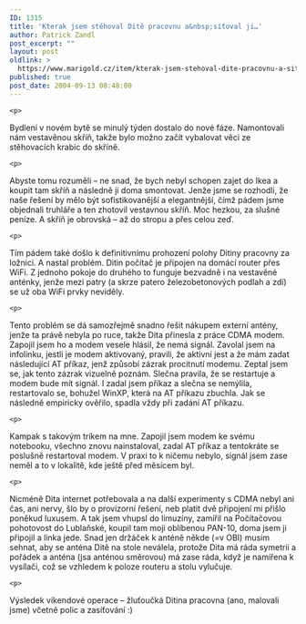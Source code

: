 ```yaml
---
ID: 1315
title: 'Kterak jsem stěhoval Ditě pracovnu a&nbsp;síťoval ji…'
author: Patrick Zandl
post_excerpt: ""
layout: post
oldlink: >
  https://www.marigold.cz/item/kterak-jsem-stehoval-dite-pracovnu-a-sitoval-ji
published: true
post_date: 2004-09-13 08:48:00
---
```

	<p>
Bydlení v novém bytě se minulý týden dostalo do nové fáze. Namontovali nám vestavěnou skříň, takže bylo možno začít vybalovat věci ze stěhovacích krabic do skříně. </p>

	<p>
Abyste tomu rozuměli – ne snad, že bych nebyl schopen zajet do Ikea a koupit tam skříň a následně ji doma smontovat. Jenže jsme se rozhodli, že naše řešení by mělo být sofistikovanější a elegantnější, čímž pádem jsme objednali truhláře a ten zhotovil vestavnou skříň. Moc hezkou, za slušné peníze. A skříň je obrovská – až do stropu a přes celou zeď. </p>

	<p>
Tím pádem také došlo k definitivnímu prohození polohy Ditiny pracovny za ložnici. A nastal problém. Ditin počítač je připojen na domácí router přes WiFi. Z jednoho pokoje do druhého to funguje bezvadně i na vestavěné anténky, jenže mezi patry (a skrze patero železobetonových podlah a zdí) se už oba WiFi prvky neviděly. </p>

	<p>
Tento problém se dá samozřejmě snadno řešit nákupem externí antény, jenže ta právě nebyla po ruce, takže Dita přinesla z práce CDMA modem. Zapojil jsem ho a modem vesele hlásil, že nemá signál. Zavolal jsem na infolinku, jestli je modem aktivovaný, pravili, že aktivní jest a že mám zadat následující AT příkaz, jenž způsobí zázrak procitnutí modemu. Zeptal jsem se, jak tento zázrak vizuelně poznám. Slečna pravila, že se restartuje a modem bude mít signál. I zadal jsem příkaz a slečna se nemýlila, restartovalo se, bohužel WinXP, která na AT příkazu zbuchla. Jak se následně empiricky ověřilo, spadla vždy při zadání AT příkazu. </p>

	<p>
Kampak s takovým trikem na mne. Zapojil jsem modem ke svému notebooku, všechno znovu nainstaloval, zadal AT příkaz a tentokráte se poslušně restartoval modem. V praxi to k ničemu nebylo, signál jsem zase neměl a to v lokalitě, kde ještě před měsícem byl.</p>

	<p>
Nicméně Dita internet potřebovala a na další experimenty s CDMA nebyl ani čas, ani nervy, šlo by  o provizorní řešení, neb platit dvě připojení mi přišlo poněkud luxusem. A tak jsem vhupsl do limuzíny, zamířil na Počítačovou pohotovost do Lublaňské, koupil tam moji oblíbenou PAN-10, doma jsem ji připojil a linka jede. Snad jen držáček k anténě někde (=v OBI) musím sehnat, aby se anténa Ditě na stole neválela, protože Dita má ráda symetrii a pořádek a anténa (jsa anténou směrovou) má zase ráda, když je namířena k vysílači, což se vzhledem k poloze routeru a stolu vylučuje. </p>

	<p>
Výsledek víkendové operace – žluťoučká Ditina pracovna (ano, malovali jsme) včetně polic a zasíťování :)
</p>
